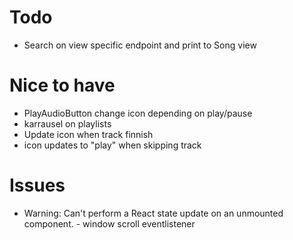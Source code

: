# Todo
  - Search on view specific endpoint and print to Song view 

# Nice to have
  - PlayAudioButton change icon depending on play/pause
  - karrausel on playlists
  - Update icon when track finnish
  - icon updates to "play" when skipping track

# Issues
  - Warning: Can't perform a React state update on an unmounted component. - window scroll eventlistener
   

